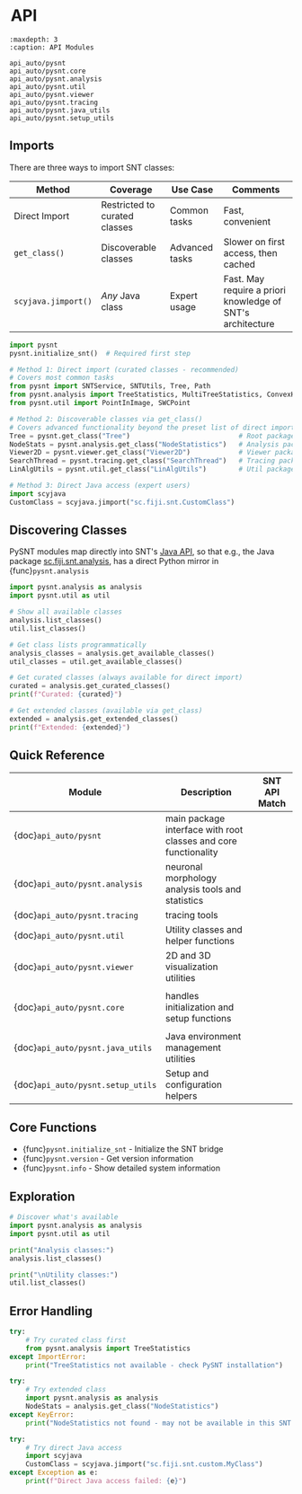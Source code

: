 # <i class="fa-solid fa-code"></i>&hairsp;API

```{toctree}
:maxdepth: 3
:caption: API Modules

api_auto/pysnt
api_auto/pysnt.core
api_auto/pysnt.analysis
api_auto/pysnt.util
api_auto/pysnt.viewer
api_auto/pysnt.tracing
api_auto/pysnt.java_utils
api_auto/pysnt.setup_utils
```

## Imports

There are three ways to import SNT classes:

| Method              | Coverage                      | Use Case       | Comments                                                   |
|---------------------|-------------------------------|----------------|------------------------------------------------------------|
| Direct Import       | Restricted to curated classes | Common tasks   | Fast, convenient                                           |
| `get_class()`       | Discoverable classes          | Advanced tasks | Slower on first access, then cached                        |
| `scyjava.jimport()` | _Any_ Java class              | Expert usage   | Fast. May require a priori knowledge of SNT's architecture |

```python
import pysnt
pysnt.initialize_snt()  # Required first step

# Method 1: Direct import (curated classes - recommended)
# Covers most common tasks
from pysnt import SNTService, SNTUtils, Tree, Path
from pysnt.analysis import TreeStatistics, MultiTreeStatistics, ConvexHull3D
from pysnt.util import PointInImage, SWCPoint

# Method 2: Discoverable classes via get_class()
# Covers advanced functionality beyond the preset list of direct imports
Tree = pysnt.get_class("Tree")                           # Root package
NodeStats = pysnt.analysis.get_class("NodeStatistics")   # Analysis package
Viewer2D = pysnt.viewer.get_class("Viewer2D")            # Viewer package
SearchThread = pysnt.tracing.get_class("SearchThread")   # Tracing package
LinAlgUtils = pysnt.util.get_class("LinAlgUtils")        # Util package

# Method 3: Direct Java access (expert users)
import scyjava
CustomClass = scyjava.jimport("sc.fiji.snt.CustomClass")

```

## Discovering Classes

PySNT modules map directly into SNT's [Java API](https://javadoc.scijava.org/SNT/index.html), so that e.g., the Java package [sc.fiji.snt.analysis](https://javadoc.scijava.org/SNT/index.html?sc/fiji/snt/analysis/package-summary.html), has a direct Python mirror in {func}`pysnt.analysis`

```python
import pysnt.analysis as analysis
import pysnt.util as util

# Show all available classes
analysis.list_classes()
util.list_classes()

# Get class lists programmatically
analysis_classes = analysis.get_available_classes()
util_classes = util.get_available_classes()

# Get curated classes (always available for direct import)
curated = analysis.get_curated_classes()
print(f"Curated: {curated}")

# Get extended classes (available via get_class)
extended = analysis.get_extended_classes()
print(f"Extended: {extended}")
```


## Quick Reference

| Module                            | Description                                                     | SNT API Match                                                                                                             |
|-----------------------------------|-----------------------------------------------------------------|---------------------------------------------------------------------------------------------------------------------------|
| {doc}`api_auto/pysnt`             | main package interface with root classes and core functionality | [<i class="fa-brands fa-java"></i>](https://javadoc.scijava.org/SNT/index.html?sc/fiji/snt/package-summary.html)          |
| {doc}`api_auto/pysnt.analysis`    | neuronal morphology analysis tools and statistics               | [<i class="fa-brands fa-java"></i>](https://javadoc.scijava.org/SNT/index.html?sc/fiji/snt/analysis/package-summary.html) |
| {doc}`api_auto/pysnt.tracing`     | tracing tools                                                   | [<i class="fa-brands fa-java"></i>](https://javadoc.scijava.org/SNT/index.html?sc/fiji/snt/tracing/package-summary.html)  |
| {doc}`api_auto/pysnt.util`        | Utility classes and helper functions                            | [<i class="fa-brands fa-java"></i>](https://javadoc.scijava.org/SNT/index.html?sc/fiji/snt/util/package-summary.html)     |
| {doc}`api_auto/pysnt.viewer`      | 2D and 3D visualization utilities                               | [<i class="fa-brands fa-java"></i>](https://javadoc.scijava.org/SNT/index.html?sc/fiji/snt/viewer/package-summary.html)   |
|                                   |                                                                 |
| {doc}`api_auto/pysnt.core`        | handles initialization and setup functions                      |                                                                                                                           |
|                                   |                                                                 |
| {doc}`api_auto/pysnt.java_utils`  | Java environment management utilities                           |                                                                                                                           |
| {doc}`api_auto/pysnt.setup_utils` | Setup and configuration helpers                                 |                                                                                                                           |

## Core Functions
- {func}`pysnt.initialize_snt` - Initialize the SNT bridge
- {func}`pysnt.version` - Get version information  
- {func}`pysnt.info` - Show detailed system information

## Exploration
```python
# Discover what's available
import pysnt.analysis as analysis
import pysnt.util as util

print("Analysis classes:")
analysis.list_classes()

print("\nUtility classes:")
util.list_classes()
```

## Error Handling

```python
try:
    # Try curated class first
    from pysnt.analysis import TreeStatistics
except ImportError:
    print("TreeStatistics not available - check PySNT installation")

try:
    # Try extended class
    import pysnt.analysis as analysis
    NodeStats = analysis.get_class("NodeStatistics")
except KeyError:
    print("NodeStatistics not found - may not be available in this SNT version")

try:
    # Try direct Java access
    import scyjava
    CustomClass = scyjava.jimport("sc.fiji.snt.custom.MyClass")
except Exception as e:
    print(f"Direct Java access failed: {e}")
```